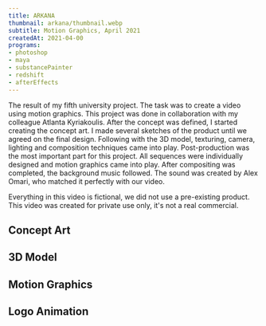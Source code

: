 ```yaml
---
title: ARKANA
thumbnail: arkana/thumbnail.webp
subtitle: Motion Graphics, April 2021
createdAt: 2021-04-00
programs:
- photoshop
- maya
- substancePainter
- redshift
- afterEffects
---
```


The result of my fifth university project.
The task was to create a video using motion graphics.
This project was done in collaboration with my colleague Atlanta Kyriakoulis.
After the concept was defined, I started creating the concept art.
I made several sketches of the product until we agreed on the final design.
Following with the 3D model, texturing, camera, lighting and composition techniques came into play.
Post-production was the most important part for this project.
All sequences were individually designed and motion graphics came into play.
After compositing was completed, the background music followed. The sound was created by Alex Omari, who matched it perfectly with our video.

Everything in this video is fictional, we did not use a pre-existing product.
This video was created for private use only, it's not a real commercial.

<youtube-link video="3u3r_N1_c_E"></youtube-link>
<artstation-link artwork="oAGqmq"></artstation-link>

<asset-video src="arkana/arkana.webm"></asset-video>

## Concept Art
<asset-image src="arkana/concept_art.webp" alt="Concept Art"></asset-image>

## 3D Model
<asset-image src="arkana/model.webp" alt="3D Model"></asset-image>
<asset-image src="arkana/sideview.webp" alt="Side view"></asset-image>
<asset-image src="arkana/frontview.webp" alt="Front view"></asset-image>

## Motion Graphics
<asset-image src="arkana/motion_graphics_1.webp" alt="Motion Graphics"></asset-image>
<asset-image src="arkana/motion_graphics_2.webp" alt="Motion Graphics"></asset-image>

## Logo Animation
<asset-image src="arkana/logo.webp" alt="Logo Animation"></asset-image>

